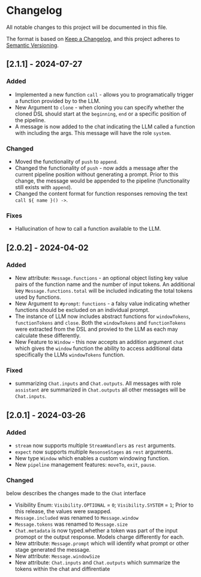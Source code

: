 # Changelog

All notable changes to this project will be documented in this file.

The format is based on [Keep a Changelog](https://keepachangelog.com/en/1.0.0/),
and this project adheres to [Semantic Versioning](https://semver.org/spec/v2.0.0.html).

## [2.1.1] - 2024-07-27
### Added
- Implemented a new function `call` - allows you to programatically trigger a function provided by to the LLM.
- New Argument to `clone` - when cloning you can specify whether the cloned DSL should start at the `beginning`, `end` or a specific position of the pipeline.
- A message is now added to the chat indicating the LLM called a function with including the args. This message will have the role `system`.

### Changed
- Moved the functionality of `push` to `append`.
- Changed the functionality of `push` - now adds a message after the current pipeline position without generating a prompt. Prior to this change, the message would be appended to the pipeline (functionality still exists with `append`).
- Changed the content format for function responses removing the text `call ${ name }() ->`.

### Fixes
- Hallucination of how to call a function available to the LLM.

##  [2.0.2] - 2024-04-02
### Added
- New attribute: `Message.functions` - an optional object listing key value pairs of the function name and the number of input tokens. An additional key `Message.functions.total` will be included indicating the total tokens used by functions.
- New Argument to `#prompt`: `functions` - a falsy value indicating whether functions should be excluded on an individual prompt.
- The instance of LLM now includes abstract functions for `windowTokens`, `functionTokens` and `close`. Both the `windowTokens` and `functionTokens` were extracted from the DSL and provied to the LLM as each may calculate these differently.
- New Feature to `Window` - this now accepts an addition argument `chat` which gives the `window` function the ability to access additional data specifically the LLMs `windowTokens` function. 

### Fixed
- summarizing `Chat.inputs` and `Chat.outputs`. All messages with role `assistant` are summarized in `Chat.outputs` all other messages will be `Chat.inputs`.


## [2.0.1] - 2024-03-26

### Added
- `stream` now supports multiple `StreamHandlers` as `rest` arguments.
- `expect` now supports multiple `ResonseStages` as `rest` arguments.
- New type `Window` which enables a custom windowing function.
- New `pipeline` management features: `moveTo`, `exit`, `pause`.

### Changed
below describes the changes made to the `Chat` interface
- Visibility Enum: `Visibility.OPTIONAL` = `0`; `Visibility.SYSTEM` = `1`; Prior to this release, the values were swapped.
- `Message.included` was renamed to `Message.window`
- `Message.tokens` was renamed to `Message.size`
- `Chat.metadata` is now typed.whether a token was part of the input promopt or the output response. Models charge differently for each.
- New attribute: `Message.prompt` which will identify what prompt or other stage generated the message.
- New attribute: `Message.windowSize`
- New attribute: `Chat.inputs` and `Chat.outputs` which summarize the tokens within the chat and diffirentiate 
